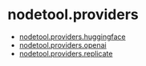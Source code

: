 # nodetool.providers

- [nodetool.providers.huggingface](/nodetool/providers/huggingface.md)
- [nodetool.providers.openai](/nodetool/providers/openai.md)
- [nodetool.providers.replicate](/nodetool/providers/replicate.md)
